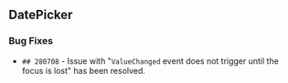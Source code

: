 ##  DatePicker

###    Bug Fixes

- `## 280708` - Issue with "`ValueChanged` event does not trigger until the focus is lost" has been resolved.
